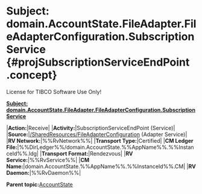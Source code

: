 # Subject: domain.AccountState.FileAdapter.FileAdapterConfiguration.SubscriptionService {#projSubscriptionServiceEndPoint .concept}

License for TIBCO Software Use Only!

**[Subject: domain.AccountState.FileAdapter.FileAdapterConfiguration.SubscriptionService](../msgs/dest_Id104.md)**

|**Action:**|Receive|
|**Activity:**|SubscriptionServiceEndPoint \(Service\)|
|**Source:**|[/SharedResources/FileAdapterConfiguration](../../../projects/AccountState/SharedResources/FileAdapterConfiguration.adfiles.md) \(Adapter Service\)|
|**RV Network:**|%%RvNetwork%%|
|**Transport Type:**|Certified|
|**CM Ledger File:**|%%DirLedger%%/domain.AccountState.%%AppName%%.%%InstanceId%%.ldg|
|**Transport Format:**|Rendezvous|
|**RV Service:**|%%RvService%%|
|**CM Name:**|domain.AccountState.%%AppName%%.%%InstanceId%%.CM|
|**RV Daemon:**|%%RvDaemon%%|

**Parent topic:**[AccountState](../../../crossref/dest/projs/AccountState.md)

